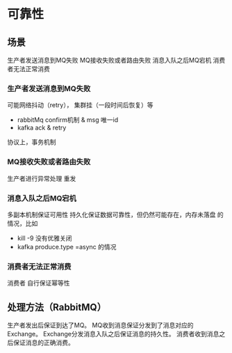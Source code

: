# 可靠性
## 场景
生产者发送消息到MQ失败
MQ接收失败或者路由失败
消息入队之后MQ宕机
消费者无法正常消费
### 生产者发送消息到MQ失败
可能网络抖动（retry）， 集群挂（一段时间后恢复）等
 - rabbitMq confirm机制 & msg 唯一id 
 - kafka ack & retry

协议上，事务机制

### MQ接收失败或者路由失败
生产者进行异常处理 重发
### 消息入队之后MQ宕机
多副本机制保证可用性
持久化保证数据可靠性，但仍然可能存在，内存未落盘 的情况，比如
 - kill -9 没有优雅关闭
 - kafka produce.type =async 的情况
 
### 消费者无法正常消费
消费者 自行保证幂等性

## 处理方法（RabbitMQ）
生产者发出后保证到达了MQ。
MQ收到消息保证分发到了消息对应的Exchange。
Exchange分发消息入队之后保证消息的持久性。
消费者收到消息之后保证消息的正确消费。